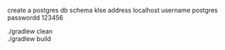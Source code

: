 create a postgres db 
schema klse 
address localhost
username postgres
passwordd 123456

./gradlew clean   
./gradlew build   